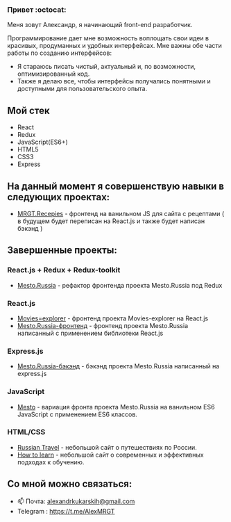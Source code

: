 ### Привет :octocat:

Меня зовут Александр, я начинающий front-end разработчик.

Программирование дает мне возможность воплощать свои идеи в 
красивых, продуманных и удобных интерфейсах.
Мне важны обе части работы по созданию интерфейсов:
  - Я стараюсь писать чистый, актуальный и, по возможности, оптимизированный код.
  - Также я делаю все, чтобы интерфейсы получались понятными и доступными для пользовательского опыта.

## Мой стек
+ React
+ Redux
+ JavaScript(ES6+)
+ HTML5
+ CSS3
+ Express


## На данный момент я совершенствую навыки в следующих проектах:

- [MRGT.Recepies](https://alexmrgt.github.io/Resepies/) - фронтенд на ванильном JS для сайта с рецептами ( в будущем будет переписан на React.js и также будет написан бэкэнд )   

## Завершенные проекты:

### React.js + Redux + Redux-toolkit

- [Mesto.Russia](https://github.com/AlexMrgt/mesto-react-redux-toolkit) - рефактор фронтенда проекта Mesto.Russia под Redux

### React.js

- [Movies=explorer](https://github.com/AlexMrgt/movies-explorer-frontend) - фронтенд проекта Movies-explorer на React.js
- [Mesto.Russia-фронтенд](https://github.com/AlexMrgt/react-mesto-auth) - фронтенд проекта Mesto.Russia написанный с применением библиотеки React.js

### Express.js

- [Mesto.Russia-бэкэнд](https://github.com/AlexMrgt/express-mesto) - бэкэнд проекта Mesto.Russia написанный на express.js

### JavaScript

- [Mesto](https://github.com/AlexMrgt/mesto) - вариация фронта проекта Mesto.Russia на ванильном ES6 JavaScript с применением ES6 классов.

### HTML/CSS

- [Russian Travel](https://github.com/AlexMrgt/russian-travel) - небольшой сайт о путешествиях по России.
- [How to learn](https://github.com/AlexMrgt/how-to-learn) - небольшой сайт о современных и эффективных подходах к обучению.


## Со мной можно связаться:
+ 📫 Почта: alexandrkukarskih@gmail.com
+ Telegram : https://t.me/AlexMRGT

